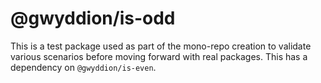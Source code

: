 # @gwyddion/is-odd

This is a test package used as part of the mono-repo creation to validate various scenarios before moving forward with real packages.
This has a dependency on `@gwyddion/is-even`.
